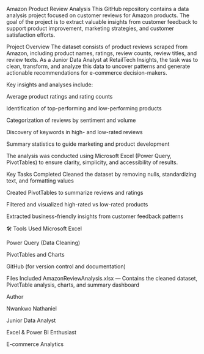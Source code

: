  Amazon Product Review Analysis
This GitHub repository contains a data analysis project focused on customer reviews for Amazon products. The goal of the project is to extract valuable insights from customer feedback to support product improvement, marketing strategies, and customer satisfaction efforts.

 Project Overview
The dataset consists of product reviews scraped from Amazon, including product names, ratings, review counts, review titles, and review texts. As a Junior Data Analyst at RetailTech Insights, the task was to clean, transform, and analyze this data to uncover patterns and generate actionable recommendations for e-commerce decision-makers.

Key insights and analyses include:

Average product ratings and rating counts

Identification of top-performing and low-performing products

Categorization of reviews by sentiment and volume

Discovery of keywords in high- and low-rated reviews

Summary statistics to guide marketing and product development

The analysis was conducted using Microsoft Excel (Power Query, PivotTables) to ensure clarity, simplicity, and accessibility of results.

 Key Tasks Completed
Cleaned the dataset by removing nulls, standardizing text, and formatting values

Created PivotTables to summarize reviews and ratings

Filtered and visualized high-rated vs low-rated products

Extracted business-friendly insights from customer feedback patterns

🛠 Tools Used
Microsoft Excel

Power Query (Data Cleaning)

PivotTables and Charts

GitHub (for version control and documentation)

 Files Included
AmazonReviewAnalysis.xlsx — Contains the cleaned dataset, PivotTable analysis, charts, and summary dashboard

 Author
 
Nwankwo Nathaniel

Junior Data Analyst 

Excel & Power BI Enthusiast

 E-commerce Analytics



